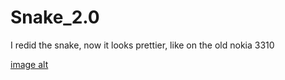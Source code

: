 # Snake_2.0  
  
I redid the snake, now it looks prettier, like on the old nokia 3310  
  
[image alt](https://github.com/ChocolateHacker/Snake_2.0/blob/main/Snake%202.0/Snake.png)

